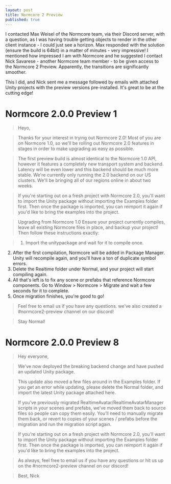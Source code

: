 ```yaml
---
layout: post
title: Normcore 2 Preview 
published: true
---
```


I contacted Max Weisel of the Normcore team, via their Discord server, with a question, as I was having trouble getting objects to render in the other client instance - I could just see a horizon. Max responded with the solution (ensure the build is 64bit) in a matter of minutes - very impressive! I mentioned how impressed I am with Normcore and he suggested I contact Nick Savarese - another Normcore team member - to be given access to the Normcore 2 Preview. Apparently, the transitions are significantly smoother.

This I did, and Nick sent me a message followed by emails with attached Unity projects with the preview versions pre-installed. It's great to be at the cutting edge!

# Normcore 2.0.0 Preview 1

>Heyo,

>Thanks for your interest in trying out Normcore 2.0! Most of you are on Normcore 1.0, so we'll be rolling out Normcore 2.0 features in stages in order to make upgrading as easy as possible.

>The first preview build is almost identical to the Normcore 1.0 API, however it features a completely new transport system and backend. Latency will be even lower and this backend should be much more stable. We're currently only running the 2.0 backend on our US clusters. We'll be bringing all of our regions online in about two weeks.

>If you're starting out on a fresh project with Normcore 2.0, you'll want to import the Unity package without importing the Examples folder first. Then once the package is imported, you can reimport it again if you'd like to bring the examples into the project.

>Upgrading from Normcore 1.0
Ensure your project currently compiles, leave all existing Normcore files in place, and backup your project! Then follow these instructions exactly:

>1. Import the unitypackage and wait for it to compile once.
2. After the first compilation, Normcore will be added in Package Manager. Unity will recompile again, and you'll have a ton of duplicate symbol errors.
3. Delete the Realtime folder under Normal, and your project will start compiling again.
4. All that's left is to fix any scene or prefabs that reference Normcore components. Go to Window > Normcore > Migrate and wait a few seconds for it to complete.
5. Once migration finishes, you're good to go!

>Feel free to email us if you have any questions. we've also created a #normcore2-preview channel on our discord!

>Stay Normal!

# Normcore 2.0.0 Preview 8

>Hey everyone, 

>We've now deployed the breaking backend change and have pushed an updated Unity package.

>This update also moved a few files around in the Examples folder. If you get an error while updating, please delete the Normal folder, and import the latest Unity package attached here.

>If you’ve previously migrated RealtimeAvatar/RealtimeAvatarManager scripts in your scenes and prefabs, we’ve moved them back to source files so people can copy them easily. You’ll need to manually migrate them back, or revert to copies of your scenes / prefabs before the migration and run the migration script again.

>If you're starting out on a fresh project with Normcore 2.0, you'll want to import the Unity package without importing the Examples folder first. Then once the package is imported, you can reimport it again if you'd like to bring the examples into the project.

>As always, feel free to email us if you have any questions or hit us up on the #normcore2-preview channel on our discord!

>Best,
Nick